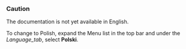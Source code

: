 <br>

### Caution

<div class="p-3 mb-2 bg-warning text-dark">The documentation is not yet available in English.</div>

To change to Polish, expand the Menu list in the top bar and under the _Language_tab_, select **Polski**.
